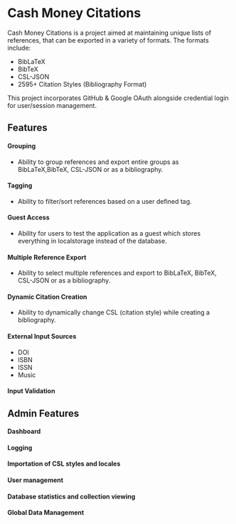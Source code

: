# Cash Money Citations


Cash Money Citations is a project aimed at maintaining unique lists of references, that can be exported in a variety of formats. The formats include:
- BibLaTeX
- BibTeX
- CSL-JSON
- 2595+ Citation Styles (Bibliography Format)


This project incorporates GitHub & Google OAuth alongside credential login for user/session management.


## Features


#### Grouping
- Ability to group references and export entire groups as BibLaTeX,BibTeX, CSL-JSON or as a bibliography.
#### Tagging
- Ability to filter/sort references based on a user defined tag.
#### Guest Access
- Ability for users to test the application as a guest which stores everything in localstorage instead of the database.
#### Multiple Reference Export
- Ability to select multiple references and export to BibLaTeX, BibTeX, CSL-JSON or as a bibliography.
#### Dynamic Citation Creation
- Ability to dynamically change CSL (citation style) while creating a bibliography.
#### External Input Sources
- DOI
- ISBN
- ISSN
- Music


#### Input Validation


## Admin Features


#### Dashboard


#### Logging


#### Importation of CSL styles and locales


#### User management


#### Database statistics and collection viewing


#### Global Data Management





